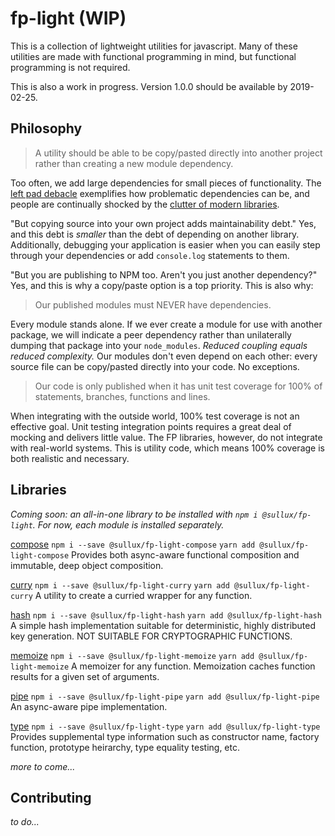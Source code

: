 # fp-light (WIP)

This is a collection of lightweight utilities for javascript. Many of these utilities are made with functional programming in mind, but functional programming is not required.

This is also a work in progress. Version 1.0.0 should be available by 2019-02-25.

## Philosophy

> A utility should be able to be copy/pasted directly into another project rather than creating a new module dependency.

Too often, we add large dependencies for small pieces of functionality. The [left pad debacle](https://www.theregister.co.uk/2016/03/23/npm_left_pad_chaos/) exemplifies how problematic dependencies can be, and people are continually shocked by the [clutter of modern libraries](https://medium.com/s/silicon-satire/i-peeked-into-my-node-modules-directory-and-you-wont-believe-what-happened-next-b89f63d21558).

"But copying source into your own project adds maintainability debt." Yes, and this debt is _smaller_ than the debt of depending on another library. Additionally, debugging your application is easier when you can easily step through your dependencies or add `console.log` statements to them.

"But you are publishing to NPM too. Aren't you just another dependency?" Yes, and this is why a copy/paste option is a top priority. This is also why:

> Our published modules must NEVER have dependencies.

Every module stands alone. If we ever create a module for use with another package, we will indicate a peer dependency rather than unilaterally dumping that package into your `node_modules`. _Reduced coupling equals reduced complexity._ Our modules don't even depend on each other: every source file can be copy/pasted directly into your code. No exceptions.

> Our code is only published when it has unit test coverage for 100% of statements, branches, functions and lines.

When integrating with the outside world, 100% test coverage is not an effective goal. Unit testing integration points requires a great deal of mocking and delivers little value. The FP libraries, however, do not integrate with real-world systems. This is utility code, which means 100% coverage is both realistic and necessary.

## Libraries

_Coming soon: an all-in-one library to be installed with `npm i @sullux/fp-light`. For now, each module is installed separately._

[compose](https://github.com/Sullux/fp-light/blob/master/lib/compose/README.md)
`npm i --save @sullux/fp-light-compose`
`yarn add @sullux/fp-light-compose`
Provides both async-aware functional composition and immutable, deep object composition.

[curry](https://github.com/Sullux/fp-light/blob/master/lib/curry/README.md)
`npm i --save @sullux/fp-light-curry`
`yarn add @sullux/fp-light-curry`
A utility to create a curried wrapper for any function.

[hash](https://github.com/Sullux/fp-light/blob/master/lib/hash/README.md)
`npm i --save @sullux/fp-light-hash`
`yarn add @sullux/fp-light-hash`
A simple hash implementation suitable for deterministic, highly distributed key generation. NOT SUITABLE FOR CRYPTOGRAPHIC FUNCTIONS.

[memoize](https://github.com/Sullux/fp-light/blob/master/lib/memoize/README.md)
`npm i --save @sullux/fp-light-memoize`
`yarn add @sullux/fp-light-memoize`
A memoizer for any function. Memoization caches function results for a given set of arguments.

[pipe](https://github.com/Sullux/fp-light/blob/master/lib/pipe/README.md)
`npm i --save @sullux/fp-light-pipe`
`yarn add @sullux/fp-light-pipe`
An async-aware pipe implementation.

[type](https://github.com/Sullux/fp-light/blob/master/lib/type/README.md)
`npm i --save @sullux/fp-light-type`
`yarn add @sullux/fp-light-type`
Provides supplemental type information such as constructor name, factory function, prototype heirarchy, type equality testing, etc.

_more to come..._

## Contributing

_to do..._
